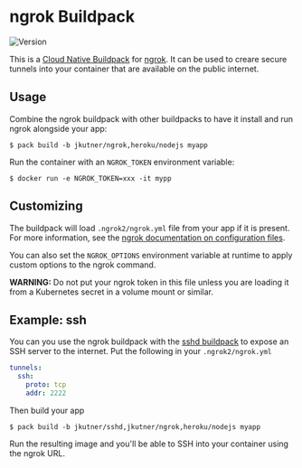 # ngrok Buildpack

![Version](https://img.shields.io/badge/dynamic/json?url=https://cnb-registry-api.herokuapp.com/api/v1/buildpacks/jkutner/ngrok&label=Version&query=$.latest.version)

This is a [Cloud Native Buildpack](https://buildpacks.io) for [ngrok](https://ngrok.com). It can be used to creare secure tunnels into your container that are available on the public internet.

## Usage

Combine the ngrok buildpack with other buildpacks to have it install and run ngrok alongside your app:

```
$ pack build -b jkutner/ngrok,heroku/nodejs myapp
```

Run the container with an `NGROK_TOKEN` environment variable:

```
$ docker run -e NGROK_TOKEN=xxx -it mypp
```

## Customizing

The buildpack will load `.ngrok2/ngrok.yml` file from your app if it is present. For more information, see the [ngrok documentation on configuration files](https://ngrok.com/docs#config-location).

You can also set the `NGROK_OPTIONS` environment variable at runtime to apply custom options to the ngrok command.

**WARNING:** Do not put your ngrok token in this file unless you are loading it from a Kubernetes secret in a volume mount or similar.

## Example: ssh

You can you use the ngrok buildpack with the [sshd buildpack](https://github.com/jkutner/sshd-buildpack) to expose an SSH server to the internet. Put the following in your `.ngrok2/ngrok.yml`

```yaml
tunnels:
  ssh:
    proto: tcp
    addr: 2222
```

Then build your app

```
$ pack build -b jkutner/sshd,jkutner/ngrok,heroku/nodejs myapp
```

Run the resulting image and you'll be able to SSH into your container using the ngrok URL.
